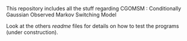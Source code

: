
This repository includes all the stuff regarding CGOMSM : Conditionally Gaussian Observed Markov Switching Model

Look at the others *readme* files for details on how to test the programs (under construction).
